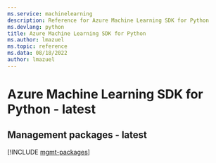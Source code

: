 ```yaml
---
ms.service: machinelearning
description: Reference for Azure Machine Learning SDK for Python
ms.devlang: python
title: Azure Machine Learning SDK for Python
ms.author: lmazuel
ms.topic: reference
ms.data: 08/18/2022
author: lmazuel
---
```

# Azure Machine Learning SDK for Python - latest

## Management packages - latest
[!INCLUDE [mgmt-packages](machine-learning-mgmt-index.md)]